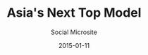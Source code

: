 ---
layout:        post
date:          2015-01-11
categories:    
- work

title:         "Asia's Next Top Model"
subtitle:      "Social Microsite"

thumbnail:     work/asntm.png
image:         work/asntm.jpg

link:          http://asntm2.starworldasia.tv/
link_text:     "Visit Site"

role:          "Front-end Dev"
description:   "Built to support the TV show and promote social engagement after each week's program. A custom Wordpress theme built from scratch to suit the client's designs.     "
---